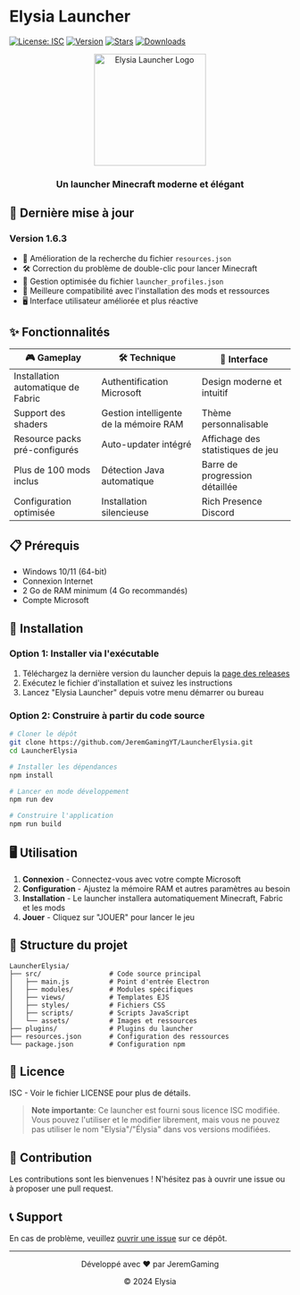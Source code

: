 # Elysia Launcher
[![License: ISC](https://img.shields.io/badge/License-ISC-blue.svg)](https://opensource.org/licenses/ISC)
[![Version](https://img.shields.io/badge/version-1.6.0-brightgreen.svg)](https://github.com/JeremGamingYT/LauncherElysia/releases)
[![Stars](https://img.shields.io/github/stars/JeremGamingYT/LauncherElysia?style=social)](https://github.com/JeremGamingYT/LauncherElysia)
[![Downloads](https://img.shields.io/github/downloads/JeremGamingYT/LauncherElysia/total.svg)](https://github.com/JeremGamingYT/LauncherElysia/releases)

<div align="center">
  <img src="src/assets/icon.png" alt="Elysia Launcher Logo" width="200">
  <h3>Un launcher Minecraft moderne et élégant</h3>
</div>

## 🚀 Dernière mise à jour

### Version 1.6.3
- 🔄 Amélioration de la recherche du fichier `resources.json`
- 🛠️ Correction du problème de double-clic pour lancer Minecraft
- 📂 Gestion optimisée du fichier `launcher_profiles.json`
- 🧩 Meilleure compatibilité avec l'installation des mods et ressources
- 🖥️ Interface utilisateur améliorée et plus réactive

## ✨ Fonctionnalités

| 🎮 Gameplay | 🛠️ Technique | 🎨 Interface |
|------------|--------------|-------------|
| Installation automatique de Fabric | Authentification Microsoft | Design moderne et intuitif |
| Support des shaders | Gestion intelligente de la mémoire RAM | Thème personnalisable |
| Resource packs pré-configurés | Auto-updater intégré | Affichage des statistiques de jeu |
| Plus de 100 mods inclus | Détection Java automatique | Barre de progression détaillée |
| Configuration optimisée | Installation silencieuse | Rich Presence Discord |

## 📋 Prérequis

- Windows 10/11 (64-bit)
- Connexion Internet
- 2 Go de RAM minimum (4 Go recommandés)
- Compte Microsoft

## 🔧 Installation

### Option 1: Installer via l'exécutable
1. Téléchargez la dernière version du launcher depuis la [page des releases](https://github.com/JeremGamingYT/LauncherElysia/releases)
2. Exécutez le fichier d'installation et suivez les instructions
3. Lancez "Elysia Launcher" depuis votre menu démarrer ou bureau

### Option 2: Construire à partir du code source
```bash
# Cloner le dépôt
git clone https://github.com/JeremGamingYT/LauncherElysia.git
cd LauncherElysia

# Installer les dépendances
npm install

# Lancer en mode développement
npm run dev

# Construire l'application
npm run build
```

## 🖥️ Utilisation

1. **Connexion** - Connectez-vous avec votre compte Microsoft
2. **Configuration** - Ajustez la mémoire RAM et autres paramètres au besoin
3. **Installation** - Le launcher installera automatiquement Minecraft, Fabric et les mods
4. **Jouer** - Cliquez sur "JOUER" pour lancer le jeu

## 📁 Structure du projet

```
LauncherElysia/
├── src/                 # Code source principal
│   ├── main.js          # Point d'entrée Electron
│   ├── modules/         # Modules spécifiques
│   ├── views/           # Templates EJS
│   ├── styles/          # Fichiers CSS
│   ├── scripts/         # Scripts JavaScript
│   └── assets/          # Images et ressources
├── plugins/             # Plugins du launcher
├── resources.json       # Configuration des ressources
└── package.json         # Configuration npm
```

## 📝 Licence

ISC - Voir le fichier LICENSE pour plus de détails.

> **Note importante**: Ce launcher est fourni sous licence ISC modifiée. Vous pouvez l'utiliser et le modifier librement, mais vous ne pouvez pas utiliser le nom "Elysia"/"Élysia" dans vos versions modifiées.

## 🤝 Contribution

Les contributions sont les bienvenues ! N'hésitez pas à ouvrir une issue ou à proposer une pull request.

## 📞 Support

En cas de problème, veuillez [ouvrir une issue](https://github.com/JeremGamingYT/LauncherElysia/issues) sur ce dépôt.

---

<div align="center">
  <p>Développé avec ❤️ par JeremGaming</p>
  <p>© 2024 Elysia</p>
</div> 